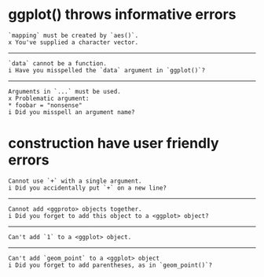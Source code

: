 # ggplot() throws informative errors

    `mapping` must be created by `aes()`.
    x You've supplied a character vector.

---

    `data` cannot be a function.
    i Have you misspelled the `data` argument in `ggplot()`?

---

    Arguments in `...` must be used.
    x Problematic argument:
    * foobar = "nonsense"
    i Did you misspell an argument name?

# construction have user friendly errors

    Cannot use `+` with a single argument.
    i Did you accidentally put `+` on a new line?

---

    Cannot add <ggproto> objects together.
    i Did you forget to add this object to a <ggplot> object?

---

    Can't add `1` to a <ggplot> object.

---

    Can't add `geom_point` to a <ggplot> object
    i Did you forget to add parentheses, as in `geom_point()`?

